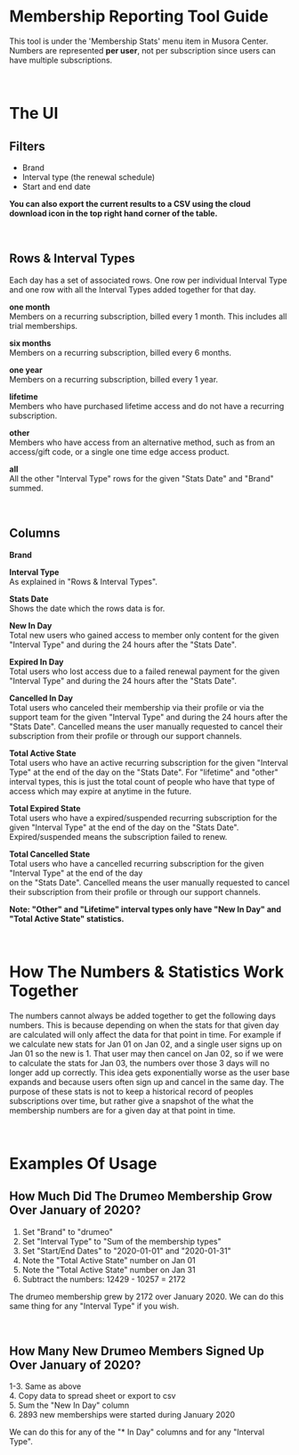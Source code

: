 # Membership Reporting Tool Guide

This tool is under the 'Membership Stats' menu item in Musora Center. Numbers are represented **per user**, not per 
subscription since users can have multiple subscriptions.

<br>

# The UI

## Filters

- Brand
- Interval type (the renewal schedule)
- Start and end date

**You can also export the current results to a CSV using the cloud download icon in the top right hand corner of the 
table.**  

<br>

## Rows & Interval Types

Each day has a set of associated rows. One row per individual Interval Type and one row with all the Interval Types 
added together for that day.

**one month**  
Members on a recurring subscription, billed every 1 month. This includes all trial memberships.

**six months**  
Members on a recurring subscription, billed every 6 months.

**one year**  
Members on a recurring subscription, billed every 1 year.

**lifetime**  
Members who have purchased lifetime access and do not have a recurring subscription.

**other**  
Members who have access from an alternative method, such as from an access/gift code, or a single one time edge 
access product.

**all**  
All the other "Interval Type" rows for the given "Stats Date" and "Brand" summed.

<br>

## Columns

**Brand**  

**Interval Type**  
As explained in "Rows & Interval Types".

**Stats Date**  
Shows the date which the rows data is for.

**New In Day**  
Total new users who gained access to member only content for the given "Interval Type" and
during the 24 hours after the "Stats Date". 

**Expired In Day**  
Total users who lost access due to a failed renewal payment for the given "Interval Type" and
during the 24 hours after the "Stats Date". 

**Cancelled In Day**  
Total users who canceled their membership via their profile or via the support team for the given "Interval Type" and
during the 24 hours after the "Stats Date". Cancelled means the user manually requested to cancel their subscription 
from their profile or through our support channels.

**Total Active State**  
Total users who have an active recurring subscription for the given "Interval Type" at the end of the day 
on the "Stats Date". For "lifetime" and "other" interval types, this is just the total count of 
people who have that type of access which may expire at anytime in the future.

**Total Expired State**  
Total users who have a expired/suspended recurring subscription for the given "Interval Type" at the end of the day 
on the "Stats Date". Expired/suspended means the subscription failed to renew.

**Total Cancelled State**  
Total users who have a cancelled recurring subscription for the given "Interval Type" at the end of the day  
on the "Stats Date". Cancelled means the user manually requested to cancel their subscription from 
their profile or through our support channels.

**Note: "Other" and "Lifetime" interval types only have "New In Day" and "Total Active State" statistics.**

<br>

# How The Numbers & Statistics Work Together

The numbers cannot always be added together to get the following days numbers. This is because depending on when the 
stats for that given day are calculated will only affect the data for that point in time. For example if we calculate 
new stats for Jan 01 on Jan 02, and a single user signs up on Jan 01 so the new is 1. That user may then cancel on Jan 
02, so if we were to calculate the stats for Jan 03, the numbers over those 3 days will no longer add up correctly. 
This idea gets exponentially worse as the user base expands and because users often sign up and cancel in the same 
day. The purpose of these stats is not to keep a historical record of peoples subscriptions over time, but rather give a 
snapshot of the what the membership numbers are for a given day at that point in time.

<br>

# Examples Of Usage

## How Much Did The Drumeo Membership Grow Over January of 2020?
 
1. Set "Brand" to "drumeo"
2. Set "Interval Type" to "Sum of the membership types"
3. Set "Start/End Dates" to "2020-01-01" and "2020-01-31"
4. Note the "Total Active State" number on Jan 01
5. Note the "Total Active State" number on Jan 31
6. Subtract the numbers: 12429 - 10257 = 2172

The drumeo membership grew by 2172 over January 2020. We can do this same thing for any "Interval Type" if you wish.

<br>

## How Many New Drumeo Members Signed Up Over January of 2020?

1-3. Same as above  
4. Copy data to spread sheet or export to csv  
5. Sum the "New In Day" column  
6. 2893 new memberships were started during January 2020  

We can do this for any of the "* In Day" columns and for any "Interval Type".